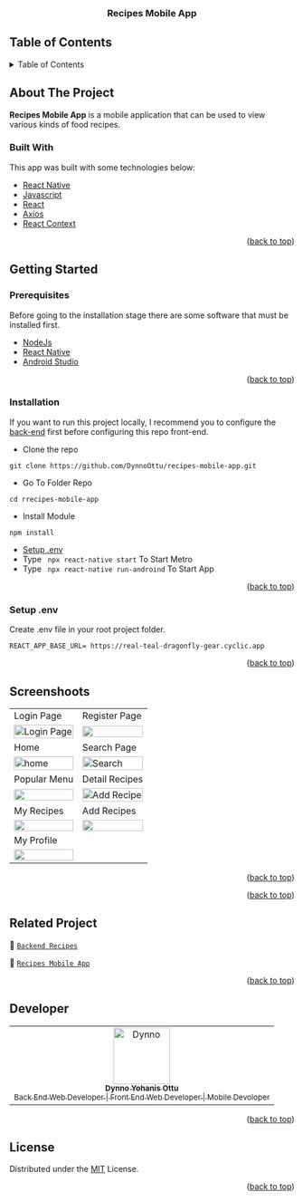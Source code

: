 <div id="top"></div>

<!-- PROJECT LOGO -->
<br />
<div align="center">

  <h3 align="center">Recipes Mobile App</h3>
</div>

<!-- TABLE OF CONTENTS -->

## Table of Contents

<details>
  <summary>Table of Contents</summary>
  <ol>
    <li>
      <a href="#about-the-project">About The Project</a>
      <ul>
        <li><a href="#built-with">Built With</a></li>
      </ul>
    </li>
    <li>
      <a href="#getting-started">Getting Started</a>
      <ul>
        <li><a href="#prerequisites">Prerequisites</a></li>
        <li><a href="#installation">Installation</a></li>
        <li><a href="#setup-env-example">Setup .env example</a></li>
      </ul>
    </li>
    <li><a href="#screenshoots">Screenshots</a></li>
    <li><a href="#contributing">Contributing</a></li>
    <li><a href="#related-project">Related Project</a></li>
    <li><a href="#our-team">Contact</a></li>
    <li><a href="#license">License</a></li>
  </ol>
</details>

<!-- ABOUT THE PROJECT -->

## About The Project

**Recipes Mobile App** is a mobile application that can be used to view various kinds of food recipes.

### Built With

This app was built with some technologies below:

- [React Native](https://reactnative.dev/)
- [Javascript](https://www.javascript.com/)
- [React](https://reactjs.org/)
- [Axios](https://axios-http.com/)
- [React Context](https://reactjs.org/docs/context.html)

<p align="right">(<a href="#top">back to top</a>)</p>

<!-- GETTING STARTED -->

## Getting Started

### Prerequisites

Before going to the installation stage there are some software that must be installed first.

- [NodeJs](https://nodejs.org/en/download/)
- [React Native](https://reactnative.dev/)
- [Android Studio](https://developer.android.com/studio/)

<p align="right">(<a href="#top">back to top</a>)</p>

### Installation

If you want to run this project locally, I recommend you to configure the [back-end](https://github.com/DynnoOttu/Recipes-API.git) first before configuring this repo front-end.

- Clone the repo

```
git clone https://github.com/DynnoOttu/recipes-mobile-app.git
```

- Go To Folder Repo

```
cd rrecipes-mobile-app
```

- Install Module

```
npm install
```

- <a href="#setup-env">Setup .env</a>
- Type ` npx react-native start` To Start Metro
- Type ` npx react-native run-androind` To Start App

<p align="right">(<a href="#top">back to top</a>)</p>

### Setup .env

Create .env file in your root project folder.

```
REACT_APP_BASE_URL= https://real-teal-dragonfly-gear.cyclic.app
```

<p align="right">(<a href="#top">back to top</a>)</p>

## Screenshoots

<p align="center" display=flex>
   
<table>
    <tr>
    <td>Login Page</td>
    <td>Register Page</td>
  </tr>
  <tr>
    <td><image src="https://res.cloudinary.com/dzs9aijqab/image/upload/v1686015596/screenshoot%20recipes%20mobile/login_v8mxhj.jpg" alt="Login Page" width=100%></td>
    <td><image src="https://res.cloudinary.com/dzs9aijqab/image/upload/v1686015597/screenshoot%20recipes%20mobile/register_fnyvw4.jpg" width=100%/></td>
  </tr>
  <tr>
       <tr>
    <td>Home</td>
    <td>Search Page</td>
  </tr>
    <td><image src="https://res.cloudinary.com/dzs9aijqab/image/upload/v1686015596/screenshoot%20recipes%20mobile/home_evw2em.jpg" alt="home" width=100%></td>
    <td><image src="https://res.cloudinary.com/dzs9aijqab/image/upload/v1686016707/screenshoot%20recipes%20mobile/search_y6xvi1.jpg" alt="Search" width=100%/></td>
  </tr>

  <tr>
   <tr>
    <td>Popular Menu</td>
    <td>Detail Recipes</td>
  </tr>
    <td><image src="https://res.cloudinary.com/dzs9aijqab/image/upload/v1686015596/screenshoot%20recipes%20mobile/popular_menu_u4k5hg.jpg" width=100%></td>
    <td><image src="https://res.cloudinary.com/dzs9aijqab/image/upload/v1686015596/screenshoot%20recipes%20mobile/detail_uilubg.jpg" alt="Add Recipe" width=100%/></td>
  </tr>


  <tr>
     <tr>
    <td>My Recipes</td>
    <td>Add Recipes</td>
  </tr>
    <td><image src="https://res.cloudinary.com/dzs9aijqab/image/upload/v1686015596/screenshoot%20recipes%20mobile/my_recipes_pfo6ly.jpg" width=100%></td>
      <td><image src="https://res.cloudinary.com/dzs9aijqab/image/upload/v1686015595/screenshoot%20recipes%20mobile/add_ityq60.jpg" width=100%></td>
  </tr>
  
   <tr>
     <tr>
    <td>My Profile</td>
  </tr>
    <td><image src="https://res.cloudinary.com/dzs9aijqab/image/upload/v1686015596/screenshoot%20recipes%20mobile/profile_twlztp.jpg" width=100%></td>
  </tr>

</table>
      
</p>
<p align="right">(<a href="#top">back to top</a>)</p>


<p align="right">(<a href="#top">back to top</a>)</p>

## Related Project

:rocket: [`Backend Recipes`](https://github.com/DynnoOttu/Recipes-API)

:rocket: [`Recipes Mobile App`](https://github.com/DynnoOttu/recipes-mobile-app)


<p align="right">(<a href="#top">back to top</a>)</p>

## Developer

<center>
  <table>
    <tr>
      <td align="center">
        <a href="https://github.com/DynnoOttu">
          <img width="100" src="https://res.cloudinary.com/dzs9aijqab/image/upload/v1685061849/recipes/kbgsfitfo3x2aikonhng.jpg" alt="Dynno"><br/>
          <sub><b>Dynno Yohanis Ottu</b></sub> <br/>
          <sub>Back End Web Developer | Front End Web Developer | Mobile Devoloper</sub>
        </a>
      </td>
  </table>
</center>

<p align="right">(<a href="#top">back to top</a>)</p>

## License

Distributed under the [MIT](/LICENSE) License.

<p align="right">(<a href="#top">back to top</a>)</p>
